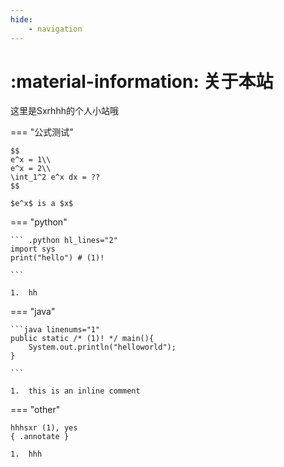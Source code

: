 ```yaml
---
hide:
    - navigation
---
```


# :material-information: 关于本站
这里是Sxrhhh的个人小站哦

=== "公式测试"

    $$
    e^x = 1\\
    e^x = 2\\
    \int_1^2 e^x dx = ??
    $$

    $e^x$ is a $x$

=== "python"

    ``` .python hl_lines="2"
    import sys
    print("hello") # (1)!

    ```

    1.  hh

=== "java"

    ```java linenums="1"
    public static /* (1)! */ main(){
        System.out.println("helloworld");
    }

    ```

    1.  this is an inline comment

=== "other"

    hhhsxr (1), yes 
    { .annotate }

    1.  hhh